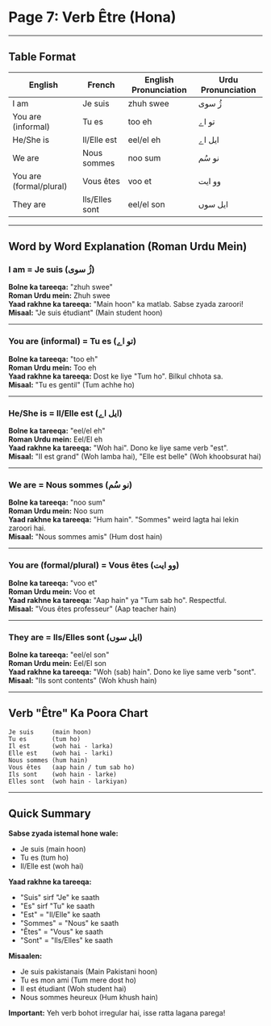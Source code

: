 # Page 7: Verb Être (Hona)

---

## Table Format

| **English** | **French** | **English Pronunciation** | **Urdu Pronunciation** |
|-------------|-----------|---------------------------|--------------------------|
| I am | Je suis | zhuh swee | ژُ سوی |
| You are (informal) | Tu es | too eh | تو اے |
| He/She is | Il/Elle est | eel/el eh | ایل اے |
| We are | Nous sommes | noo sum | نو سُم |
| You are (formal/plural) | Vous êtes | voo et | وو ایت |
| They are | Ils/Elles sont | eel/el son | ایل سوں |

---

## Word by Word Explanation (Roman Urdu Mein)

### I am = Je suis (ژُ سوی)

**Bolne ka tareeqa:** "zhuh swee"  
**Roman Urdu mein:** Zhuh swee  
**Yaad rakhne ka tareeqa:** "Main hoon" ka matlab. Sabse zyada zaroori!  
**Misaal:** "Je suis étudiant" (Main student hoon)

---

### You are (informal) = Tu es (تو اے)

**Bolne ka tareeqa:** "too eh"  
**Roman Urdu mein:** Too eh  
**Yaad rakhne ka tareeqa:** Dost ke liye "Tum ho". Bilkul chhota sa.  
**Misaal:** "Tu es gentil" (Tum achhe ho)

---

### He/She is = Il/Elle est (ایل اے)

**Bolne ka tareeqa:** "eel/el eh"  
**Roman Urdu mein:** Eel/El eh  
**Yaad rakhne ka tareeqa:** "Woh hai". Dono ke liye same verb "est".  
**Misaal:** "Il est grand" (Woh lamba hai), "Elle est belle" (Woh khoobsurat hai)

---

### We are = Nous sommes (نو سُم)

**Bolne ka tareeqa:** "noo sum"  
**Roman Urdu mein:** Noo sum  
**Yaad rakhne ka tareeqa:** "Hum hain". "Sommes" weird lagta hai lekin zaroori hai.  
**Misaal:** "Nous sommes amis" (Hum dost hain)

---

### You are (formal/plural) = Vous êtes (وو ایت)

**Bolne ka tareeqa:** "voo et"  
**Roman Urdu mein:** Voo et  
**Yaad rakhne ka tareeqa:** "Aap hain" ya "Tum sab ho". Respectful.  
**Misaal:** "Vous êtes professeur" (Aap teacher hain)

---

### They are = Ils/Elles sont (ایل سوں)

**Bolne ka tareeqa:** "eel/el son"  
**Roman Urdu mein:** Eel/El son  
**Yaad rakhne ka tareeqa:** "Woh (sab) hain". Dono ke liye same verb "sont".  
**Misaal:** "Ils sont contents" (Woh khush hain)

---

## Verb "Être" Ka Poora Chart

```
Je suis     (main hoon)
Tu es       (tum ho)
Il est      (woh hai - larka)
Elle est    (woh hai - larki)
Nous sommes (hum hain)
Vous êtes   (aap hain / tum sab ho)
Ils sont    (woh hain - larke)
Elles sont  (woh hain - larkiyan)
```

---

## Quick Summary

**Sabse zyada istemal hone wale:**
- Je suis (main hoon)
- Tu es (tum ho)
- Il/Elle est (woh hai)

**Yaad rakhne ka tareeqa:**
- "Suis" sirf "Je" ke saath
- "Es" sirf "Tu" ke saath
- "Est" = "Il/Elle" ke saath
- "Sommes" = "Nous" ke saath
- "Êtes" = "Vous" ke saath
- "Sont" = "Ils/Elles" ke saath

**Misaalen:**
- Je suis pakistanais (Main Pakistani hoon)
- Tu es mon ami (Tum mere dost ho)
- Il est étudiant (Woh student hai)
- Nous sommes heureux (Hum khush hain)

**Important:** Yeh verb bohot irregular hai, isse ratta lagana parega!
